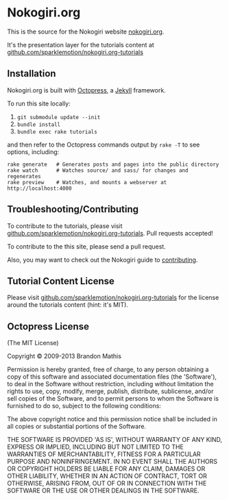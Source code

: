 # Nokogiri.org

This is the source for the Nokogiri website
[nokogiri.org](http://nokogiri.org).

It's the presentation layer for the tutorials content at
[github.com/sparklemotion/nokogiri.org-tutorials](https://github.com/sparklemotion/nokogiri.org-tutorials)


## Installation

Nokogiri.org is built with [Octopress](http://octopress.org/), a
[Jekyll](http://jekyllrb.com/) framework.

To run this site locally:

1. `git submodule update --init`
2. `bundle install`
3. `bundle exec rake tutorials`

and then refer to the Octopress commands output by `rake -T` to see
options, including:

```
rake generate   # Generates posts and pages into the public directory
rake watch      # Watches source/ and sass/ for changes and regenerates
rake preview    # Watches, and mounts a webserver at http://localhost:4000
```

## Troubleshooting/Contributing

To contribute to the tutorials, please visit [github.com/sparklemotion/nokogiri.org-tutorials](https://github.com/sparklemotion/nokogiri.org-tutorials). Pull requests accepted!

To contribute to the this site, please send a pull request.

Also, you may want to check out the Nokogiri guide to [contributing](http://nokogiri.org/tutorials/getting_help.html).


## Tutorial Content License

Please visit
[github.com/sparklemotion/nokogiri.org-tutorials](https://github.com/sparklemotion/nokogiri.org-tutorials)
for the license around the tutorials content (hint: it's MIT).


## Octopress License

(The MIT License)

Copyright © 2009-2013 Brandon Mathis

Permission is hereby granted, free of charge, to any person obtaining a copy of this software and associated documentation files (the 'Software'), to deal in the Software without restriction, including without limitation the rights to use, copy, modify, merge, publish, distribute, sublicense, and/or sell copies of the Software, and to permit persons to whom the Software is furnished to do so, subject to the following conditions:

The above copyright notice and this permission notice shall be included in all copies or substantial portions of the Software.

THE SOFTWARE IS PROVIDED 'AS IS', WITHOUT WARRANTY OF ANY KIND, EXPRESS OR IMPLIED, INCLUDING BUT NOT LIMITED TO THE WARRANTIES OF MERCHANTABILITY, FITNESS FOR A PARTICULAR PURPOSE AND NONINFRINGEMENT. IN NO EVENT SHALL THE AUTHORS OR COPYRIGHT HOLDERS BE LIABLE FOR ANY CLAIM, DAMAGES OR OTHER LIABILITY, WHETHER IN AN ACTION OF CONTRACT, TORT OR OTHERWISE, ARISING FROM, OUT OF OR IN CONNECTION WITH THE SOFTWARE OR THE USE OR OTHER DEALINGS IN THE SOFTWARE.


